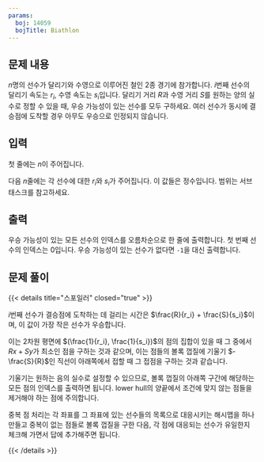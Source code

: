 ```yaml
---
params:
  boj: 14059
  bojTitle: Biathlon
---
```


## 문제 내용

$n$명의 선수가 달리기와 수영으로 이루어진 철인 2종 경기에 참가합니다. $i$번째 선수의 달리기 속도는 $r_i$, 수영 속도는 $s_i$입니다.
달리기 거리 $R$과 수영 거리 $S$를 원하는 양의 실수로 정할 수 있을 때, 우승 가능성이 있는 선수를 모두 구하세요. 여러 선수가 동시에 결승점에 도착할 경우 아무도 우승으로 인정되지 않습니다.

## 입력

첫 줄에는 $n$이 주어집니다.

다음 $n$줄에는 각 선수에 대한 $r_i$와 $s_i$가 주어집니다. 이 값들은 정수입니다. 범위는 서브태스크를 참고하세요.

## 출력

우승 가능성이 있는 모든 선수의 인덱스를 오름차순으로 한 줄에 출력합니다. 첫 번째 선수의 인덱스는 0입니다. 우승 가능성이 있는 선수가 없다면 `-1`을 대신 출력합니다.

## 문제 풀이

{{< details title="스포일러" closed="true" >}}

$i$번째 선수가 결승점에 도착하는 데 걸리는 시간은 $\frac{R}{r_i} + \frac{S}{s_i}$이며, 이 값이 가장 작은 선수가 우승합니다.

이는 2차원 평면에 $(\frac{1}{r_i}, \frac{1}{s_i})$의 점의 집합이 있을 때 그 중에서 $Rx + Sy$가 최소인 점을 구하는 것과 같으며, 이는 점들의 볼록 껍질에 기울기 $-\frac{S}{R}$인 직선이 아래쪽에서 접할 때 그 접점을 구하는 것과 같습니다.

기울기는 원하는 음의 실수로 설정할 수 있으므로, 볼록 껍질의 아래쪽 구간에 해당하는 모든 점의 인덱스를 출력하면 됩니다. lower hull의 양끝에서 조건에 맞지 않는 점들을 제거해야 하는 점에 주의합니다.

중복 점 처리는 각 좌표를 그 좌표에 있는 선수들의 목록으로 대응시키는 해시맵을 하나 만들고 중복이 없는 점들로 볼록 껍질을 구한 다음, 각 점에 대응되는 선수가 유일한지 체크해 가면서 답에 추가해주면 됩니다.

{{< /details >}}
